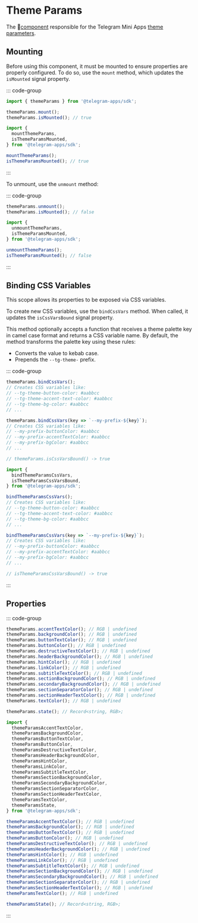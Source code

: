 # Theme Params

The 💠[component](../scopes.md) responsible for the Telegram Mini
Apps [theme parameters](../../../../platform/theming.md).

## Mounting

Before using this component, it must be mounted to ensure properties are properly configured. To do
so, use the `mount` method, which updates the `isMounted` signal property.

::: code-group

```ts [Variable]
import { themeParams } from '@telegram-apps/sdk';

themeParams.mount(); 
themeParams.isMounted(); // true
```

```ts [Functions]
import {
  mountThemeParams,
  isThemeParamsMounted,
} from '@telegram-apps/sdk';

mountThemeParams(); 
isThemeParamsMounted(); // true
```

:::

To unmount, use the `unmount` method:

::: code-group

```ts [Variable]
themeParams.unmount(); 
themeParams.isMounted(); // false
```

```ts [Functions]
import {
  unmountThemeParams,
  isThemeParamsMounted,
} from '@telegram-apps/sdk';

unmountThemeParams();
isThemeParamsMounted(); // false
```

:::

## Binding CSS Variables

This scope allows its properties to be exposed via CSS variables.

To create new CSS variables, use the `bindCssVars` method. When called, it updates
the `isCssVarsBound` signal property.

This method optionally accepts a function that receives a theme palette key in camel case format and
returns a CSS variable name. By default, the method transforms the palette key using these rules:

- Converts the value to kebab case.
- Prepends the `--tg-theme-` prefix.

::: code-group

```ts [Variable]
themeParams.bindCssVars();
// Creates CSS variables like:
// --tg-theme-button-color: #aabbcc
// --tg-theme-accent-text-color: #aabbcc
// --tg-theme-bg-color: #aabbcc
// ...

themeParams.bindCssVars(key => `--my-prefix-${key}`);
// Creates CSS variables like:
// --my-prefix-buttonColor: #aabbcc
// --my-prefix-accentTextColor: #aabbcc
// --my-prefix-bgColor: #aabbcc
// ...

// themeParams.isCssVarsBound() -> true
```

```ts [Functions]
import {
  bindThemeParamsCssVars,
  isThemeParamsCssVarsBound,
} from '@telegram-apps/sdk';

bindThemeParamsCssVars();
// Creates CSS variables like:
// --tg-theme-button-color: #aabbcc
// --tg-theme-accent-text-color: #aabbcc
// --tg-theme-bg-color: #aabbcc
// ...

bindThemeParamsCssVars(key => `--my-prefix-${key}`);
// Creates CSS variables like:
// --my-prefix-buttonColor: #aabbcc
// --my-prefix-accentTextColor: #aabbcc
// --my-prefix-bgColor: #aabbcc
// ...

// isThemeParamsCssVarsBound() -> true
```

:::

## Properties

::: code-group

```ts [Variable]
themeParams.accentTextColor(); // RGB | undefined
themeParams.backgroundColor(); // RGB | undefined
themeParams.buttonTextColor(); // RGB | undefined
themeParams.buttonColor(); // RGB | undefined
themeParams.destructiveTextColor(); // RGB | undefined
themeParams.headerBackgroundColor(); // RGB | undefined
themeParams.hintColor(); // RGB | undefined
themeParams.linkColor(); // RGB | undefined
themeParams.subtitleTextColor(); // RGB | undefined
themeParams.sectionBackgroundColor(); // RGB | undefined
themeParams.secondaryBackgroundColor(); // RGB | undefined
themeParams.sectionSeparatorColor(); // RGB | undefined
themeParams.sectionHeaderTextColor(); // RGB | undefined
themeParams.textColor(); // RGB | undefined

themeParams.state(); // Record<string, RGB>;
```

```ts [Functions]
import {
  themeParamsAccentTextColor,
  themeParamsBackgroundColor,
  themeParamsButtonTextColor,
  themeParamsButtonColor,
  themeParamsDestructiveTextColor,
  themeParamsHeaderBackgroundColor,
  themeParamsHintColor,
  themeParamsLinkColor,
  themeParamsSubtitleTextColor,
  themeParamsSectionBackgroundColor,
  themeParamsSecondaryBackgroundColor,
  themeParamsSectionSeparatorColor,
  themeParamsSectionHeaderTextColor,
  themeParamsTextColor,
  themeParamsState,
} from '@telegram-apps/sdk';

themeParamsAccentTextColor(); // RGB | undefined
themeParamsBackgroundColor(); // RGB | undefined
themeParamsButtonTextColor(); // RGB | undefined
themeParamsButtonColor(); // RGB | undefined
themeParamsDestructiveTextColor(); // RGB | undefined
themeParamsHeaderBackgroundColor(); // RGB | undefined
themeParamsHintColor(); // RGB | undefined
themeParamsLinkColor(); // RGB | undefined
themeParamsSubtitleTextColor(); // RGB | undefined
themeParamsSectionBackgroundColor(); // RGB | undefined
themeParamsSecondaryBackgroundColor(); // RGB | undefined
themeParamsSectionSeparatorColor(); // RGB | undefined
themeParamsSectionHeaderTextColor(); // RGB | undefined
themeParamsTextColor(); // RGB | undefined

themeParamsState(); // Record<string, RGB>;
```

:::
